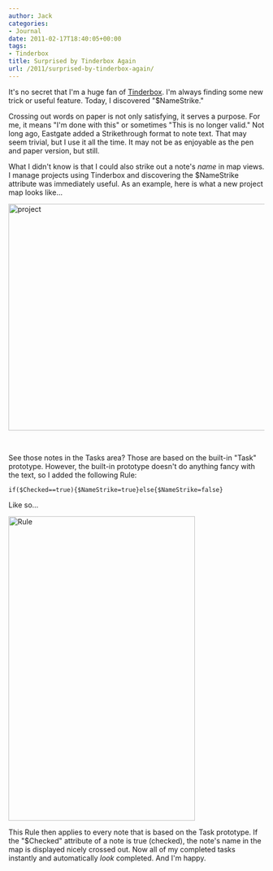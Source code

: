 ```yaml
---
author: Jack
categories:
- Journal
date: 2011-02-17T18:40:05+00:00
tags:
- Tinderbox
title: Surprised by Tinderbox Again
url: /2011/surprised-by-tinderbox-again/
---
```


It's no secret that I'm a huge fan of [Tinderbox][1]. I'm always finding some new trick or useful feature. Today, I discovered "$NameStrike."

Crossing out words on paper is not only satisfying, it serves a purpose. For me, it means "I'm done with this" or sometimes "This is no longer valid." Not long ago, Eastgate added a Strikethrough format to note text. That may seem trivial, but I use it all the time. It may not be as enjoyable as the pen and paper version, but still.

What I didn't know is that I could also strike out a note's _name_ in map views. I manage projects using Tinderbox and discovering the $NameStrike attribute was immediately useful. As an example, here is what a new project map looks like&#8230;

[<img class="alignnone size-full wp-image-4440" src="/wp-content/uploads/2015/04/project.jpg" alt="project" width="600" height="447" srcset="/wp-content/uploads/2015/04/project.jpg 600w, /wp-content/uploads/2015/04/project-300x224.jpg 300w" sizes="(max-width: 600px) 100vw, 600px" />][2]

&nbsp;

See those notes in the Tasks area? Those are based on the built-in "Task" prototype. However, the built-in prototype doesn't do anything fancy with the text, so I added the following Rule:

    if($Checked==true){$NameStrike=true}else{$NameStrike=false}
    

Like so&#8230;

[<img class="alignnone size-full wp-image-4441" src="/wp-content/uploads/2015/04/Rule.jpg" alt="Rule" width="367" height="600" srcset="/wp-content/uploads/2015/04/Rule.jpg 367w, /wp-content/uploads/2015/04/Rule-184x300.jpg 184w" sizes="(max-width: 367px) 100vw, 367px" />][3]

This Rule then applies to every note that is based on the Task prototype. If the "$Checked" attribute of a note is true (checked), the note's name in the map is displayed nicely crossed out. Now all of my completed tasks instantly and automatically _look_ completed. And I'm happy.

 [1]: https://web.archive.org/web/20110226021616/http://www.eastgate.com/Tinderbox/
 [2]: /wp-content/uploads/2015/04/project.jpg
 [3]: /wp-content/uploads/2015/04/Rule.jpg